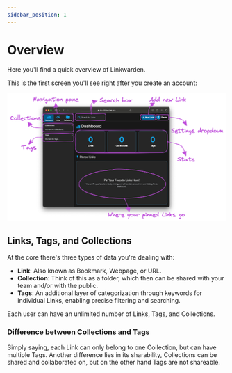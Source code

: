 ```yaml
---
sidebar_position: 1
---
```


# Overview

Here you'll find a quick overview of Linkwarden.

This is the first screen you'll see right after you create an account:

![Labeled dashboard](/img/labeled-dashboard.png)

## Links, Tags, and Collections

At the core there's three types of data you're dealing with:

- **Link**: Also known as Bookmark, Webpage, or URL.
- **Collection**: Think of this as a folder, which then can be shared with your team and/or with the public.
- **Tags**: An additional layer of categorization through keywords for individual Links, enabling precise filtering and searching.

Each user can have an unlimited number of Links, Tags, and Collections.

### Difference between Collections and Tags

Simply saying, each Link can only belong to one Collection, but can have multiple Tags. Another difference lies in its sharability, Collections can be shared and collaborated on, but on the other hand Tags are not shareable.
